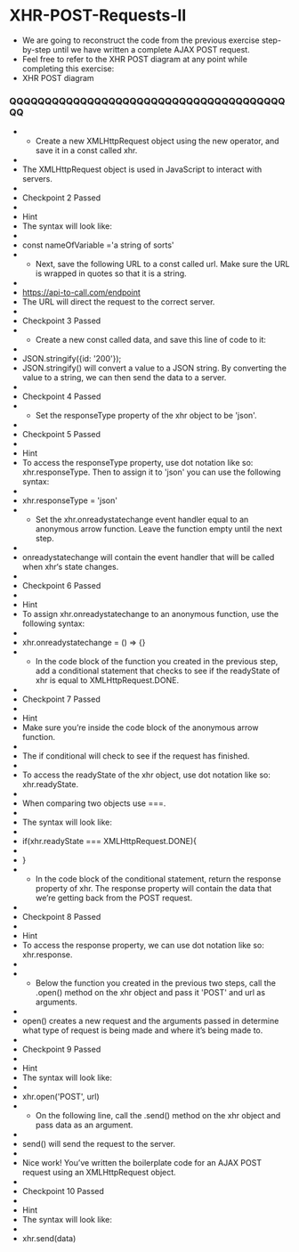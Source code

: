 # XHR-POST-Requests-II
- We are going to reconstruct the code from the previous exercise step-by-step until we have written a complete AJAX POST request. 
- Feel free to refer to the XHR POST diagram at any point while completing this exercise: 
- XHR POST diagram



### QQQQQQQQQQQQQQQQQQQQQQQQQQQQQQQQQQQQQQQQQ

- - Create a new XMLHttpRequest object using the new operator, and save it in a const called xhr.
- 
- The XMLHttpRequest object is used in JavaScript to interact with servers.
- 
- Checkpoint 2 Passed
- 
- Hint
- The syntax will look like:
- 
- const nameOfVariable ='a string of sorts'
- - Next, save the following URL to a const called url. Make sure the URL is wrapped in quotes so that it is a string.
- 
- https://api-to-call.com/endpoint
- The URL will direct the request to the correct server.
- 
- Checkpoint 3 Passed
- - Create a new const called data, and save this line of code to it:
- 
- JSON.stringify({id: '200'});
- JSON.stringify() will convert a value to a JSON string. By converting the value to a string, we can then send the data to a server.
- 
- Checkpoint 4 Passed
- - Set the responseType property of the xhr object to be 'json'.
- 
- Checkpoint 5 Passed
- 
- Hint
- To access the responseType property, use dot notation like so: xhr.responseType. Then to assign it to 'json' you can use the following syntax:
- 
- xhr.responseType = 'json'
- - Set the xhr.onreadystatechange event handler equal to an anonymous arrow function. Leave the function empty until the next step.
- 
- onreadystatechange will contain the event handler that will be called when xhr‘s state changes.
- 
- Checkpoint 6 Passed
- 
- Hint
- To assign xhr.onreadystatechange to an anonymous function, use the following syntax:
- 
- xhr.onreadystatechange = () => {}
- - In the code block of the function you created in the previous step, add a conditional statement that checks to see if the readyState of xhr is equal to XMLHttpRequest.DONE.
- 
- Checkpoint 7 Passed
- 
- Hint
- Make sure you’re inside the code block of the anonymous arrow function.
- 
- The if conditional will check to see if the request has finished.
- 
- To access the readyState of the xhr object, use dot notation like so: xhr.readyState.
- 
- When comparing two objects use ===.
- 
- The syntax will look like:
- 
- if(xhr.readyState === XMLHttpRequest.DONE){
-  
- }
- - In the code block of the conditional statement, return the response property of xhr. The response property will contain the data that we’re getting back from the POST request.
- 
- Checkpoint 8 Passed
- 
- Hint
- To access the response property, we can use dot notation like so: xhr.response.
- 
- - Below the function you created in the previous two steps, call the .open() method on the xhr object and pass it 'POST' and url as arguments.
- 
- open() creates a new request and the arguments passed in determine what type of request is being made and where it’s being made to.
- 
- Checkpoint 9 Passed
- 
- Hint
- The syntax will look like:
- 
- xhr.open('POST', url)
- - On the following line, call the .send() method on the xhr object and pass data as an argument.
- 
- send() will send the request to the server.
- 
- Nice work! You’ve written the boilerplate code for an AJAX POST request using an XMLHttpRequest object.
- 
- Checkpoint 10 Passed
- 
- Hint
- The syntax will look like:
- 
- xhr.send(data)

